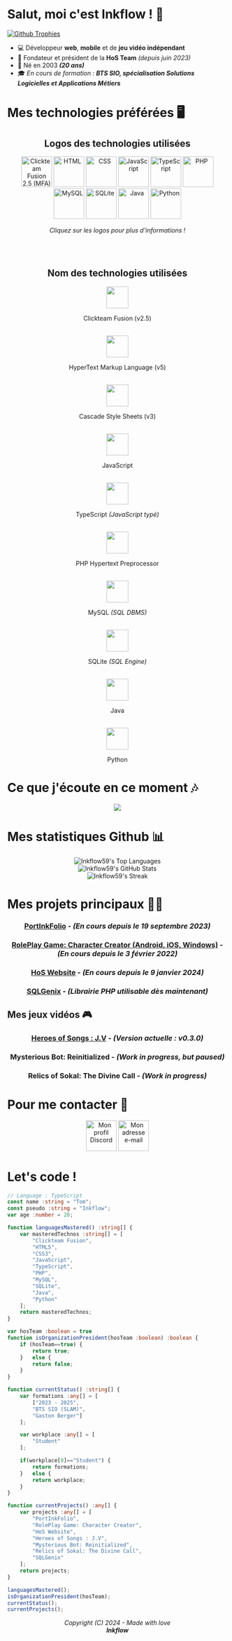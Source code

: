 # Salut, moi c'est Inkflow ! 👋
[![Github Trophies](https://github-profile-trophy.vercel.app/?username=Inkflow59&theme=matrix&rank=SECRET,SSS,SS,S,AAA,AA,A,B,C)](https://github.com/ryo-ma/github-profile-trophy)<br>
- 💻 Développeur **web**, **mobile** et de **jeu vidéo indépendant**
- 👑 Fondateur et président de la **HoS Team** *(depuis juin 2023)*
- 🎂 Né en 2003 ***(20 ans)***
- 🎓 *En cours de formation : **BTS SIO, spécialisation Solutions Logicielles et Applications Métiers***

# Mes technologies préférées 🖥️
<div align="center">
  <h2>Logos des technologies utilisées</h2>
</div>

<div align="center">
<a href="https://www.clickteam.com/clickteam-fusion-2-5"><img src="technoIcons/mfaLogo.svg" width="70" height="70" alt="Clickteam Fusion 2.5 (MFA)"></a>
<a href="https://wikipedia.org/wiki/Hypertext_Markup_Language"><img src="technoIcons/htmlLogo.svg" width="70" height="70" alt="HTML"></a>
<a href="https://wikipedia.org/wiki/CSS"><img src="technoIcons/cssLogo.svg" width="70" height="70" alt="CSS"></a>
<a href="https://wikipedia.org/wiki/JavaScript"><img src="technoIcons/jsLogo.svg" width="70" height="70" alt="JavaScript"></a>
<a href="https://wikipedia.org/wiki/TypeScript"><img src="technoIcons/tsLogo.svg" width="70" height="70" alt="TypeScript"></a>
<a href="https://wikipedia.org/wiki/PHP"><img src="technoIcons/phpLogo.svg" width="70" height="70" alt="PHP"></a>
<a href="https://wikipedia.org/wiki/MySQL"><img src="technoIcons/mysqlLogo.svg" width="70" height="70" alt="MySQL"></a>
<a href="https://wikipedia.org/wiki/SQLite"><img src="technoIcons/sqliteLogo.svg" width="70" height="70" alt="SQLite"></a>
<a href="https://wikipedia.org/wiki/Java_(programming_language)"><img src="technoIcons/javaLogo.svg" width="70" height="70" alt="Java"></a>
<a href="https://wikipedia.org/wiki/Python_(programming_language)"><img src="technoIcons/pyLogo.svg" width="70" height="70" alt="Python"></a>

<p><em>Cliquez sur les logos pour plus d'informations !</em></p>
</div>
<br>
<br>
<div align="center">
  <h2>Nom des technologies utilisées</h2>
</div>

<div align="center">
  <img src="technoIcons/mfaLogo.svg" width="50" height="50"><p>Clickteam Fusion (v2.5)</p><br>
  <img src="technoIcons/htmlLogo.svg" width="50" height="50"><p>HyperText Markup Language (v5)</p><br>
  <img src="technoIcons/cssLogo.svg" width="50" height="50"><p>Cascade Style Sheets (v3)</p><br>
  <img src="technoIcons/jsLogo.svg" width="50" height="50"><p>JavaScript</p><br>
  <img src="technoIcons/tsLogo.svg" width="50" height="50"><p>TypeScript <em>(JavaScript typé)</em></p><br>
  <img src="technoIcons/phpLogo.svg" width="50" height="50"><p>PHP Hypertext Preprocessor</p><br>
  <img src="technoIcons/mysqlLogo.svg" width="50" height="50"><p>MySQL <em>(SQL DBMS)</em></p><br>
  <img src="technoIcons/sqliteLogo.svg" width="50" height="50"><p>SQLite <em>(SQL Engine)</em></p><br>
  <img src="technoIcons/javaLogo.svg" width="50" height="50"><p>Java</p><br>
  <img src="technoIcons/pyLogo.svg" width="50" height="50"><p>Python</p>
</div>

# Ce que j'écoute en ce moment 🎶
<div align="center">
  <a href="https://open.spotify.com/user/11127395499"><img src="https://spotify-recently-played-readme.vercel.app/api?user=11127395499&unique=true"/></a>
</div>

# Mes statistiques Github 📊
<div align="center">
<img src="https://github-readme-stats.vercel.app/api/top-langs/?username=Inkflow59&theme=chartreuse-dark&show_icons=true&hide_border=true&layout=compact" alt="Inkflow59's Top Languages"/><br>
<img src="https://github-readme-stats.vercel.app/api?username=Inkflow59&theme=chartreuse-dark&show_icons=true&hide_border=true&count_private=true" alt="Inkflow59's GitHub Stats"/><br>
<img src="https://github-readme-streak-stats.herokuapp.com/?user=Inkflow59&theme=chartreuse-dark&hide_border=true" alt="Inkflow59's Streak"/>
</div>

# Mes projets principaux 👨‍💻
<div align="center">
<h3><strong><a href="https://github.com/Inkflow59/PortInkFolio-Reagent">PortInkFolio</a></strong> - <em>(En cours depuis le 19 septembre 2023)</em></h3>
<h3><strong><a href="https://github.com/Inkflow59/RPGCC-Rebirth">RolePlay Game: Character Creator (Android, iOS, Windows)</a></strong> - <em>(En cours depuis le 3 février 2022)</em></h3>
<h3><strong><a href="https://hos-team.fr">HoS Website</a></strong> - <em>(En cours depuis le 9 janvier 2024)</em></h3>
<h3><strong><a href="https://github.com/Inkflow59/SQLGenix">SQLGenix</a></strong> - <em>(Librairie PHP utilisable dès maintenant)</em></h3>
</div>

## Mes jeux vidéos 🎮

<div align="center">
<h3><strong><a href="https://inkflow.itch.io/hos-jv">Heroes of Songs : J.V</a></strong> - <em>(Version actuelle : v0.3.0)</em></h3>
<h3><strong>Mysterious Bot: Reinitialized</strong> - <em>(Work in progress, but <strong>paused</strong>)</em></h3>
<h3><strong>Relics of Sokal: The Divine Call</strong> - <em>(Work in progress)</em></h3>
</div>

# Pour me contacter 📧
<div align="center">
<a href="https://discordapp.com/users/286179374204583938"><img src="contactIcons/discord.svg" width="70" height="70" alt="Mon profil Discord"></a>
<a href="mailto:tomcucherosset@hotmail.fr"><img src="contactIcons/mail.svg" width="70" height="70" alt="Mon adresse e-mail"></a>
</div>

# Let's code !
```ts
// Language : TypeScript
const name :string = "Tom";
const pseudo :string = "Inkflow";
var age :number = 20;

function languagesMastered() :string[] {
    var masteredTechnos :string[] = [
        "Clickteam Fusion",
        "HTML5",
        "CSS3",
        "JavaScript",
        "TypeScript",
        "PHP",
        "MySQL",
        "SQLite",
        "Java",
        "Python"
    ];
    return masteredTechnos;
}

var hosTeam :boolean = true
function isOrganizationPresident(hosTeam :boolean) :boolean {
    if (hosTeam==true) {
        return true;
    }   else {
        return false;
    }
}

function currentStatus() :string[] {
    var formations :any[] = [
        ["2023 - 2025",
        "BTS SIO (SLAM)",
        "Gaston Berger"]
    ];

    var workplace :any[] = [
        "Student"
    ];

    if(workplace[0]=="Student") {
        return formations;
    }   else {
        return workplace;
    }
}

function currentProjects() :any[] {
    var projects :any[] = [
        "PortInkFolio",
        "RolePlay Game: Character Creator",
        "HoS Website",
        "Heroes of Songs : J.V",
        "Mysterious Bot: Reinitialized",
        "Relics of Sokal: The Divine Call",
        "SQLGenix"
    ];
    return projects;
}

languagesMastered();
isOrganizationPresident(hosTeam);
currentStatus();
currentProjects();
```

<div align="center">
<em>Copyright (C) 2024 - Made with love</em><br>
<em><strong>Inkflow</strong></em>
</div>
